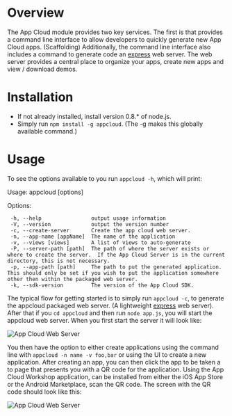 Overview
======================

The App Cloud module provides two key services.  The first is that provides a command line interface to allow developers to quickly generate new App Cloud apps.  (Scaffolding)  Additionally, the command line interface also includes a command to generate code an [express](http://expressjs.com/) web server.  The web server provides a central place
to organize your apps, create new apps and view / download demos.

Installation
======================

* If not already installed, install version 0.8.* of node.js.
* Simply run `npm install -g appcloud`.  (The -g makes this globally available command.)

Usage
======================

To see the options available to you run `appcloud -h`, which will print:

  Usage: appcloud [options]

   Options:

     -h, --help                output usage information
     -V, --version             output the version number
     -c, --create-server       Create the app cloud web server.
     -n, --app-name [appName]  The name of the application
     -v, --views [views]       A list of views to auto-generate
     -P, --server-path [path]  The path of where the server exists or where to create the server.  If the App Cloud Server is in the current directory, this is not necessary.
     -p, --app-path [path]     The path to put the generated application.  This should only be set if you wish to put the application somewhere other then within the packaged web server.
     -k, --sdk-version         The version of the App Cloud SDK.
     
The typical flow for getting started is to simply run `appcloud -c`, to generate the appcloud packaged web server.  (A lightweight [express](http://expressjs.com/) web server).  After that if you `cd appcloud` and then run `node app.js`, you will start the appcloud web server.  When you first start the server it will look like:

![App Cloud Web Server](http://f.cl.ly/items/180I1o3H210F2W1d1l1H/Screen%20Shot%202012-07-27%20at%2012.55.31%20PM.png)

You then have the option to either create applications using the command line with `appcloud -n name -v foo,bar` or using the UI to create a new application.  After creating an app, you can then click the app to be taken a to page that presents you with a QR code for the application.  Using the App Cloud Workshop application, can be installed from either the iOS App Store or the Android Marketplace, scan the QR code.  The screen with the QR code should look like this:

![App Cloud Web Server](http://f.cl.ly/items/1P1g3i3S0I2u2C173Q22/Screen%20Shot%202012-07-27%20at%201.03.09%20PM.png)